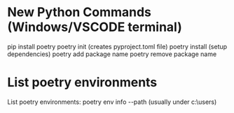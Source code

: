 # New Python Commands (Windows/VSCODE terminal)

pip install poetry
poetry init (creates pyproject.toml file)
poetry install (setup dependencies)
poetry add package name
poetry remove package name

# List poetry environments
List poetry environments:
poetry env info --path
(usually under c:\users)


